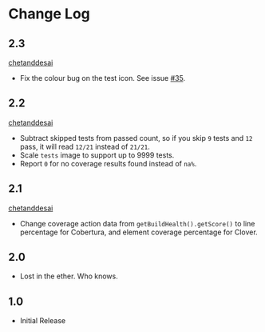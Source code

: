 # Change Log

## 2.3
[chetanddesai](https://github.com/chetanddesai)

* Fix the colour bug on the test icon. See issue [#35](https://github.com/SxMShaDoW/embeddable-badges-plugin/issues/35).

## 2.2
[chetanddesai](https://github.com/chetanddesai)

* Subtract skipped tests from passed count, so if you skip `9` tests and `12` pass, it will read `12/21` instead of `21/21`.
* Scale `tests` image to support up to 9999 tests.
* Report `0` for no coverage results found instead of `na%`.

## 2.1
[chetanddesai](https://github.com/chetanddesai)

* Change coverage action data from `getBuildHealth().getScore()` to line percentage for Cobertura, and element coverage percentage for Clover.

## 2.0

* Lost in the ether. Who knows.

## 1.0

* Initial Release

